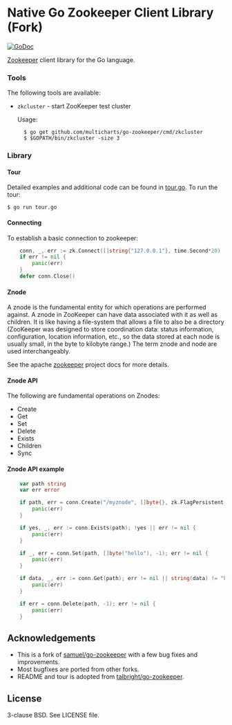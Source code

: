 Native Go Zookeeper Client Library (Fork)
=========================================

[![GoDoc](https://godoc.org/github.com/multicharts/go-zookeeper/zk?status.svg)](https://godoc.org/github.com/multicharts/go-zookeeper/zk)

[Zookeeper](https://zookeeper.apache.org/) client library for the Go language.

### Tools

The following tools are available:

* `zkcluster` - start ZooKeeper test cluster

    Usage:

        $ go get github.com/multicharts/go-zookeeper/cmd/zkcluster
        $ $GOPATH/bin/zkcluster -size 3

### Library

#### Tour

Detailed examples and additional code can be found in [tour.go](examples/tour.go). To run the tour:

    $ go run tour.go

#### Connecting

To establish a basic connection to zookeeper:

```go
	conn, _, err := zk.Connect([]string{"127.0.0.1"}, time.Second*20)
	if err != nil {
		panic(err)
	}
	defer conn.Close()
```

#### Znode

A znode is the fundamental entity for which operations are performed against. A znode in ZooKeeper can have data associated with it as well as children. It is like having a file-system that allows a file to also be a directory (ZooKeeper was designed to store coordination data: status information, configuration, location information, etc., so the data stored at each node is usually small, in the byte to kilobyte range.) The term znode and node are used interchangeably.

See the apache [zookeeper](https://zookeeper.apache.org/doc/trunk/zookeeperOver.html) project docs for more details.

#### Znode API

The following are fundamental operations on Znodes:
* Create
* Get
* Set
* Delete
* Exists
* Children
* Sync

#### Znode API example

```go
	var path string
	var err error

	if path, err = conn.Create("/myznode", []byte{}, zk.FlagPersistent, zk.WorldACL(zk.PermAll)); err != nil {
		panic(err)
	}

	if yes, _, err := conn.Exists(path); !yes || err != nil {
		panic(err)
	}

	if _, err = conn.Set(path, []byte("hello"), -1); err != nil {
		panic(err)
	}

	if data, _, err := conn.Get(path); err != nil || string(data) != "hello" {
		panic(err)
	} 

	if err = conn.Delete(path, -1); err != nil {
		panic(err)
	}
```

Acknowledgements
----------------

* This is a fork of [samuel/go-zookeeper](https://github.com/samuel/go-zookeeper) with a few bug fixes and improvements.
* Most bugfixes are ported from other forks.
* README and tour is adopted from [talbright/go-zookeeper](https://github.com/talbright/go-zookeeper).

License
-------

3-clause BSD. See LICENSE file.
